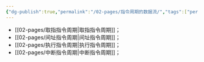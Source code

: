 ```yaml
---
{"dg-publish":true,"permalink":"/02-pages/指令周期的数据流/","tags":["personal/blog","计算机组成原理/CPU"]}
---
```


- [[02-pages/取指指令周期\|取指指令周期]]；
- [[02-pages/间址指令周期\|间址指令周期]]；
- [[02-pages/执行指令周期\|执行指令周期]]；
- [[02-pages/中断指令周期\|中断指令周期]]；


